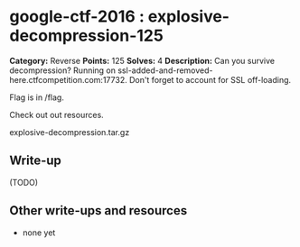 # google-ctf-2016 : explosive-decompression-125

**Category:** Reverse
**Points:** 125
**Solves:** 4
**Description:**
Can you survive decompression? Running on ssl-added-and-removed-here.ctfcompetition.com:17732. Don't forget to account for SSL off-loading.

Flag is in /flag.

Check out out resources.

explosive-decompression.tar.gz

## Write-up

(TODO)

## Other write-ups and resources

* none yet
